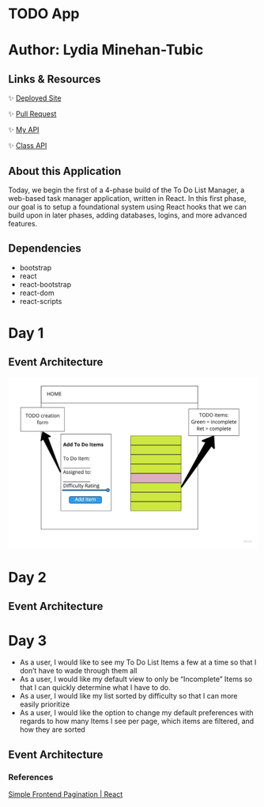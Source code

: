 # TODO App
# Author: Lydia Minehan-Tubic

## Links & Resources

✨ [Deployed Site](https://todo-lmt.netlify.app/)

✨ [Pull Request](https://github.com/LydiaMT/todo/pull/5)

✨ [My API](https://lydia-api-server.herokuapp.com/todo)

✨ [Class API](https://github.com/LydiaMT/todo/pull/5)


## About this Application 

Today, we begin the first of a 4-phase build of the To Do List Manager, a web-based task manager application, written in React. In this first phase, our goal is to setup a foundational system using React hooks that we can build upon in later phases, adding databases, logins, and more advanced features.

## Dependencies

- bootstrap
- react
- react-bootstrap
- react-dom
- react-scripts

# Day 1

## Event Architecture

![UML](img/todo1.jpg)

# Day 2

## Event Architecture

# Day 3

- As a user, I would like to see my To Do List Items a few at a time so that I don’t have to wade through them all
- As a user, I would like my default view to only be “Incomplete” Items so that I can quickly determine what I have to do.
- As a user, I would like my list sorted by difficulty so that I can more easily prioritize
- As a user, I would like the option to change my default preferences with regards to how many Items I see per page, which items are filtered, and how they are sorted

## Event Architecture

### References

[Simple Frontend Pagination | React](https://www.youtube.com/watch?v=IYCa1F-OWmk)